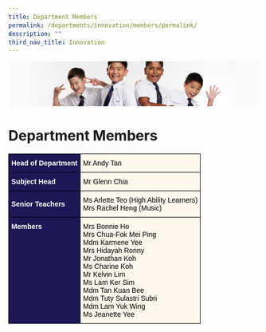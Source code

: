 ```yaml
---
title: Department Members
permalink: /departments/innovation/members/permalink/
description: ""
third_nav_title: Innovation
---
```

![](/images/Sub-banner2.jpg)

Department Members
==================

<style type="text/css">
.tg  {border-collapse:collapse;border-spacing:0;}
.tg td{border-color:black;border-style:solid;border-width:1px;font-family:Arial, sans-serif;font-size:14px;
  overflow:hidden;padding:10px 5px;word-break:normal;}
.tg th{border-color:black;border-style:solid;border-width:1px;font-family:Arial, sans-serif;font-size:14px;
  font-weight:normal;overflow:hidden;padding:10px 5px;word-break:normal;}
.tg .tg-hkt7{background-color:#1D1756;color:#FFF;font-weight:bold;text-align:left;vertical-align:middle}
.tg .tg-tn17{background-color:#FEF8EC;text-align:left;vertical-align:middle}
.tg .tg-inqa{background-color:#FEF8EC;color:#232323;text-align:left;vertical-align:top}
.tg .tg-fexn{background-color:#FEF8EC;text-align:left;vertical-align:top}
.tg .tg-4mqj{background-color:#1D1756;color:#FFF;font-weight:bold;text-align:left;vertical-align:top}
</style>
<table class="tg">
<thead>
  <tr>
    <th class="tg-hkt7"><span style="color:#FFF;background-color:#1D1756">Head of Department</span></th>
    <th class="tg-inqa"><span style="color:#000;background-color:transparent">Mr Andy Tan</span></th>
  </tr>
</thead>
<tbody>
  <tr>
    <td class="tg-hkt7"><span style="color:#FFF;background-color:#1D1756">Subject Head</span></td>
    <td class="tg-inqa"><span style="color:#000;background-color:transparent">Mr Glenn Chia</span></td>
  </tr>
  <tr>
    <td class="tg-hkt7"><span style="color:#FFF;background-color:#1D1756">Senior Teachers</span></td>
    <td class="tg-fexn"><span style="color:#000;background-color:transparent">Ms Arlette Teo (High Ability Learners)</span><br><span style="color:#000;background-color:transparent">Mrs Rachel Heng (Music)</span></td>
  </tr>
  <tr>
    <td class="tg-4mqj"><span style="color:#FFF;background-color:#1D1756">Members </span></td>
    <td class="tg-tn17"><span style="color:#000;background-color:transparent">Mrs Bonnie Ho</span><br><span style="color:#000;background-color:transparent">Mrs Chua-Fok Mei Ping</span><br><span style="color:#000;background-color:transparent">Mdm Karmene Yee</span><br><span style="color:#000;background-color:transparent">Mrs Hidayah Ronny</span><br><span style="color:#000;background-color:transparent">Mr Jonathan Koh</span><br><span style="color:#000;background-color:transparent">Ms Charine Koh</span><br><span style="color:#000;background-color:transparent">Mr Kelvin Lim</span><br><span style="color:#000;background-color:transparent">Ms Lam Ker Sim</span><br><span style="color:#000;background-color:transparent">Mdm Tan Kuan Bee</span><br><span style="color:#000;background-color:transparent">Mdm Tuty Sulastri Subri</span><br><span style="color:#000;background-color:transparent">Mdm Lam Yuk Wing</span><br><span style="color:#000;background-color:transparent">Ms Jeanette Yee</span></td>
  </tr>
</tbody>
</table>